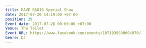 ```yaml
---
title: RAVE RADIO Special Show
date: 2017-07-26 14:19:00 +07:00
position: 29
Event date: 2017-07-28 00:00:00 +07:00
Venue: The Toilet
Event URL: https://www.facebook.com/events/1071939609604970/
Genre: DJ
---
```


